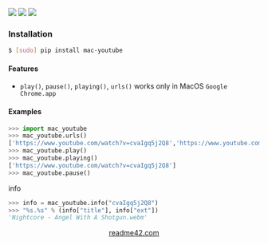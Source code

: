 <!--
https://readme42.com
-->


[![](https://img.shields.io/pypi/v/mac-youtube.svg?maxAge=3600)](https://pypi.org/project/mac-youtube/)
[![](https://img.shields.io/badge/License-Unlicense-blue.svg?longCache=True)](https://unlicense.org/)
[![](https://github.com/andrewp-as-is/mac-youtube.py/workflows/tests42/badge.svg)](https://github.com/andrewp-as-is/mac-youtube.py/actions)

### Installation
```bash
$ [sudo] pip install mac-youtube
```

#### Features
+   `play()`, `pause()`, `playing()`, `urls()` works only in MacOS `Google Chrome.app`

#### Examples
```python
>>> import mac_youtube
>>> mac_youtube.urls()
['https://www.youtube.com/watch?v=cvaIgq5j2Q8','https://www.youtube.com/watch?v=YrhYhI3L32c']
>>> mac_youtube.play()
>>> mac_youtube.playing()
['https://www.youtube.com/watch?v=cvaIgq5j2Q8']
>>> mac_youtube.pause()
```

info
```python
>>> info = mac_youtube.info("cvaIgq5j2Q8")
>>> "%s.%s" % (info["title"], info["ext"])
'Nightcore - Angel With A Shotgun.webm'
```

<p align="center">
    <a href="https://readme42.com/">readme42.com</a>
</p>
